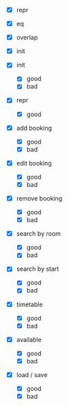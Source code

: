 - [x] repr
- [x] eq 
- [x] overlap
- [x] init 

- [x] init
	- [x] good
	- [x] bad
- [x] repr
	- [x] good
- [x] add booking
	- [x] good
	- [x] bad
- [x] edit booking
	- [x] good
	- [x] bad
- [x] remove booking
	- [x] good
	- [x] bad
- [x] search by room
	- [x] good
	- [x] bad
- [x] search by start
	- [x] good
	- [x] bad
- [x] timetable
	- [x] good
	- [x] bad
- [x] available
	- [x] good
	- [x] bad
- [x] load / save
	- [x] good
	- [x] bad